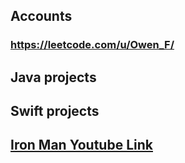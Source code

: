 <base target="_blank">

## Accounts
### https://leetcode.com/u/Owen_F/

## Java projects

## Swift projects


## [Iron Man Youtube Link](https://www.youtube.com/watch?v=F01UTYg79KY)

